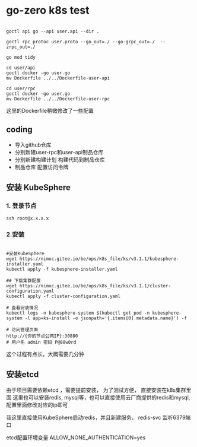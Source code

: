 # go-zero k8s test

```shell

goctl api go --api user.api --dir .

goctl rpc protoc user.proto --go_out=./ --go-grpc_out=./  --zrpc_out=./

go mod tidy

cd user/api
goctl docker -go user.go
mv Dockerfile ../../Dockerfile-user-api

cd user/rpc
goctl docker -go user.go
mv Dockerfile ../../Dockerfile-user-rpc

```
这里的Dockerfile稍微修改了一些配置

## coding 
* 导入github仓库
* 分别新建user-rpc和user-api制品仓库
* 分别新建构建计划  构建代码到制品仓库
* 制品仓库 配置访问令牌

## 安装 KubeSphere

### 1. 登录节点
```shell
ssh root@x.x.x.x
```

### 2.安装
```shell

#安装KubeSphere
wget https://nimoc.gitee.io/be/ops/k8s_file/ks/v3.1.1/kubesphere-installer.yaml
kubectl apply -f kubesphere-installer.yaml

## 下载集群配置 
wget https://nimoc.gitee.io/be/ops/k8s_file/ks/v3.1.1/cluster-configuration.yaml
kubectl apply -f cluster-configuration.yaml

# 查看安装情况
kubectl logs -n kubesphere-system $(kubectl get pod -n kubesphere-system -l app=ks-install -o jsonpath='{.items[0].metadata.name}') -f

# 访问管理页面
http://{你的节点公网IP}:30880
# 用户名 admin 密码 P@88w0rd
```
这个过程有点长，大概需要几分钟

## 安装etcd
 由于项目需要依赖etcd ，需要提前安装， 为了测试方便， 直接安装在k8s集群里面
 这里也可以安装redis, mysql等，也可以直接使用云厂商提供的redis和mysql, 配置里面修改对应的ip即可

我这里直接使用KubeSphere启动redis，并且新建服务， redis-svc 监听6379端口

etcd配置环境变量  ALLOW_NONE_AUTHENTICATION=yes
